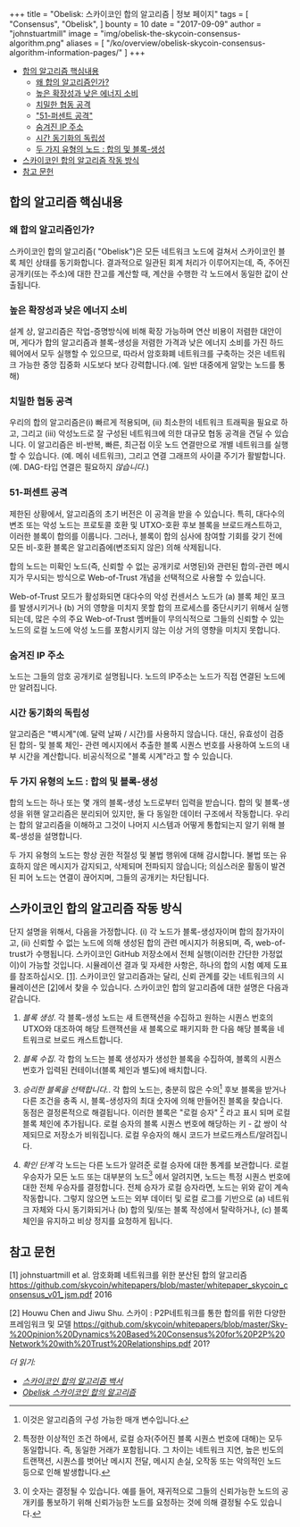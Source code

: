 +++
title = "Obelisk: 스카이코인 합의 알고리즘 | 정보 페이지"
tags = [
    "Consensus",
    "Obelisk",
]
bounty = 10
date = "2017-09-09"
author = "johnstuartmill"
image = "img/obelisk-the-skycoin-consensus-algorithm.png"
aliases = [
	"/ko/overview/obelisk-skycoin-consensus-algorithm-information-pages/"
]
+++

- [합의 알고리즘 핵심내용](#consensus-highlights)
    - [왜 합의 알고리즘인가?](#why-consensus)
    - [높은 확장성과 낮은 에너지 소비](#high-scalability-and-low-energy-consumption)
    - [치밀한 협동 공격](#robust-to-coordinated-attacks)
    - ["51-퍼센트 공격"](#the-%E2%80%9C51-percent-attack%E2%80%9D)
    - [숨겨진 IP 주소](#hidden-ip-addresses)
    - [시간 동기화의 독립성](#independence-of-clock-synchronization)
    - [두 가지 유형의 노드 : 합의 및 블록-생성](#two-type-of-nodes-consensus-and-block-making)
- [스카이코인 합의 알고리즘 작동 방식](#how-skycoin-consensus-algorithm-works)
- [참고 문헌](#references)

## 합의 알고리즘 핵심내용

### 왜 합의 알고리즘인가?

스카이코인 합의 알고리즘( "Obelisk")은 모든 네트워크 노드에 걸쳐서
스카이코인 블록 체인 상태를 동기화합니다.
결과적으로 일관된 회계 처리가 이루어지는데,
즉, 주어진 공개키(또는 주소)에 대한 잔고를 계산할 때,
계산을 수행한 각 노드에서 동일한 값이 산출됩니다.

### 높은 확장성과 낮은 에너지 소비

설계 상, 알고리즘은 작업-증명방식에 비해 확장 가능하며
연산 비용이 저렴한 대안이며, 게다가 합의 알고리즘과 블록-생성을 저렴한 가격과 낮은
에너지 소비를 가진 하드웨어에서 모두 실행할 수 있으므로,
따라서 암호화폐 네트워크를 구축하는 것은 네트워크 가능한 중앙 집중화 시도보다
보다 강력합니다.(예. 일반 대중에게 알맞는 노드를 통해)

### 치밀한 협동 공격

우리의 합의 알고리즘은(i) 빠르게 적용되며, (ii) 최소한의 네트워크 트래픽을 필요로 하고,
그리고 (iii) 악성노드로 잘 구성된 네트워크에 의한
대규모 협동 공격을 견딜 수 있습니다. 이 알고리즘은 비-반복, 빠른,
최근접 이웃 노드 연결만으로 개별 네트워크를 실행할 수 있습니다.
(예. 메쉬 네트워크), 그리고 연결 그래프의 사이클 주기가 활발합니다.
(예. DAG-타입 연결은 필요하지 *않습니다.*)

### 51-퍼센트 공격

제한된 상황에서, 알고리즘의 초기 버전은 이 공격을 받을 수 있습니다.
특히, 대다수의 변조 또는 악성 노드는 프로토콜 호환 및 UTXO-호환 후보
블록을 브로드캐스트하고, 이러한 블록이 합의를 이룹니다.
그러나, 블록이 합의 심사에 참여할 기회를 갖기 전에
모든 비-호환 블록은 알고리즘에(변조되지 않은) 의해 삭제됩니다.

합의 노드는 미확인 노드(즉, 신뢰할 수 없는 공개키로 서명된)와
관련된 합의-관련 메시지가 무시되는 방식으로
Web-of-Trust 개념을 선택적으로 사용할 수 있습니다.

Web-of-Trust 모드가 활성화되면 대다수의 악성 컨센서스 노드가
(a) 블록 체인 포크를 발생시키거나 (b) 거의 영향을 미치지 못할
합의 프로세스를 중단시키기 위해서 실행되는데,
많은 수의 주요 Web-of-Trust 멤버들이 무의식적으로
그들의 신뢰할 수 있는 노드의 로컬 노드에 악성 노드를 포함시키지
않는 이상 거의 영향을 미치지 못합니다.

### 숨겨진 IP 주소

노드는 그들의 암호 공개키로 설명됩니다.
노드의 IP주소는 노드가 직접 연결된 노드에만 알려집니다.

### 시간 동기화의 독립성

알고리즘은 "벽시계"(예. 달력 날짜 / 시간)를 사용하지 않습니다.
대신, 유효성이 검증된 합의- 및 블록 체인- 관련 메시지에서
추출한 블록 시퀀스 번호를 사용하여 노드의 내부 시간을 계산합니다.
비공식적으로 "블록 시계"라고 할 수 있습니다.

### 두 가지 유형의 노드 : 합의 및 블록-생성

합의 노드는 하나 또는 몇 개의 블록-생성 노드로부터 입력을 받습니다.
합의 및 블록-생성을 위핸 알고리즘은 분리되어 있지만,
둘 다 동일한 데이터 구조에서 작동합니다.
우리는 합의 알고리즘을 이해하고 그것이 나머지 시스템과
어떻게 통합되는지 알기 위해 블록-생성을 설명합니다.

두 가지 유형의 노드는 항상 권한 적절성 및 불법 행위에 대해 감시합니다.
불법 또는 유효하지 않은 메시지가 감지되고, 삭제되며 전파되지 않습니다;
의심스러운 활동이 발견된 피어 노드는 연결이 끊어지며, 그들의
공개키는 차단됩니다.

## 스카이코인 합의 알고리즘 작동 방식

단지 설명을 위해서, 다음을 가정합니다.
(i) 각 노드가 블록-생성자이며 합의 참가자이고, (ii) 신뢰할 수 없는 노드에
의해 생성된 합의 관련 메시지가 허용되며, 즉, web-of-trust가 수행됩니다.
스카이코인 GitHub 저장소에서 전체 실행(이러한 간단한 가정없이)이 가능할 것입니다.
시뮬레이션 결과 및 자세한 사항은,
하나의 합의 시험 예제 도표를 참조하십시오. [\[1\]](#references).
스카이코인 알고리즘과는 달리, 신뢰 관계를 갖는 네트워크의
시뮬레이션은 [\[2\]](#references)에서 찾을 수 있습니다.
스카이코인 합의 알고리즘에 대한 설명은 다음과 같습니다.

1.  *블록 생성*. 각 블록-생성 노드는 새 트랜잭션을 수집하고 원하는
     시퀀스 번호의 UTXO와 대조하여 해당 트랜잭션을 새 블록으로 패키지화 한
     다음 해당 블록을 네트워크로 브로드 캐스트합니다.

2.  *블록 수집*. 각 합의 노드는 블록 생성자가 생성한 블록을 수집하여,
     블록의 시퀀스 번호가 입력된 컨테이너(블록 체인과 별도)에 배치합니다.

3.  *승리한 블록을 선택합니다.*. 각 합의 노드는, 충분히 많은 수의[^1]
     후보 블록을 받거나 다른 조건을 충족 시, 블록-생성자의 최대 숫자에 의해
     만들어진 블록을 찾습니다. 동점은 결정론적으로 해결됩니다.
     이러한 블록은 "로컬 승자" [^2] 라고 표시 되며 로컬 블록 체인에 추가됩니다.
     로컬 승자의 블록 시퀀스 번호에 해당하는 키 - 값 쌍이 삭제되므로 저장소가 비워집니다.
     로컬 우승자의 해시 코드가 브로드캐스트/알려집니다.

4.  *확인 단계* 각 노드는 다른 노드가 알려준 로컬 승자에 대한 통계를 보관합니다.
     로컬 우승자가 모든 노드 또는 대부분의 노드[^3] 에서 알려지면,
     노드는 특정 시퀀스 번호에 대한 전체 우승자를 결정합니다.
     전체 승자가 로컬 승자라면, 노드는 위와 같이 계속 작동합니다.
     그렇지 않으면 노드는 외부 데이터 및 로컬 로그를 기반으로
     (a) 네트워크 자체와 다시 동기화되거나
     (b) 합의 및/또는 블록 작성에서 탈락하거나,
     (c) 블록 체인을 유지하고 비상 정지를 요청하게 됩니다.

[^1]: 이것은 알고리즘의 구성 가능한 매개 변수입니다.
[^2]: 특정한 이상적인 조건 하에서,
      로컬 승자(주어진 블록 시퀀스 번호에 대해)는 모두 동일합니다.
      즉, 동일한 거래가 포함됩니다. 그 차이는 네트워크 지연, 높은 빈도의 트랜잭션, 시퀀스를 벗어난 메시지 전달,
      메시지 손실, 오작동 또는 악의적인 노드 등으로 인해 발생합니다.
[^3]: 이 숫자는 결정될 수 있습니다. 예를 들어,
      재귀적으로 그들의 신뢰가능한 노드의 공개키를 통보하기 위해 신뢰가능한 노드를 요청하는 것에 의해
      결정될 수도 있습니다.

## 참고 문헌

\[1\] johnstuartmill et al. 암호화폐 네트워크를 위한 분산된 합의 알고리즘
<https://github.com/skycoin/whitepapers/blob/master/whitepaper_skycoin_consensus_v01_jsm.pdf>
2016

\[2\] Houwu Chen and Jiwu Shu. 스카이 : P2P네트워크를 통한 합의를 위한 다양한 프레임워크 및 모델
<https://github.com/skycoin/whitepapers/blob/master/Sky-%20Opinion%20Dynamics%20Based%20Consensus%20for%20P2P%20Network%20with%20Trust%20Relationships.pdf>
201?

*더 읽기:*

* *[스카이코인 합의 알고리즘 백서](https://www.skycoin.net/whitepapers)*
* *[Obelisk 스카이코인 합의 알고리즘](/statement/obelisk-the-skycoin-consensus-algorithm/)*
